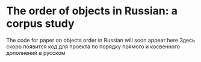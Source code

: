 # The order of objects in Russian: a corpus study

The code for paper on objects order in Russian will soon appear here
Здесь скоро появится код для проекта по порядку прямого и косвенного дополнений в русском 

